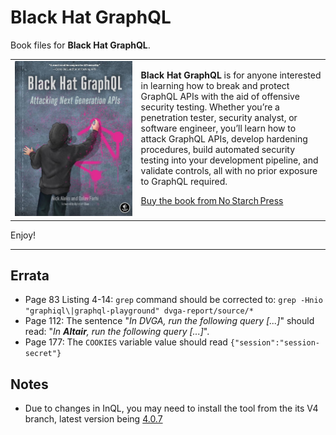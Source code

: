 # Black Hat GraphQL
Book files for **Black Hat GraphQL**.

<table style="border-collapse:collapse;border:none;">
  <tr>
    <td style="vertical-align:top;width:40%">
      <img src="Cover.png" alt="Black Hat GraphQL Cover" />
    </td>
    <td style="vertical-align:top;width:60%">
      <p><strong>Black Hat GraphQL</strong> is for anyone interested in learning how to break and protect GraphQL APIs with the aid of offensive security testing. Whether you’re a penetration tester, security analyst, or software engineer, you’ll learn how to attack GraphQL APIs, develop hardening procedures, build automated security testing into your development pipeline, and validate controls, all with no prior exposure to GraphQL required.</p>
      <p><a href="https://nostarch.com/black-hat-graphql" target="_blank">Buy the book from No Starch Press</a></p>
    </td>
  </tr>
</table>

Enjoy!

***

## Errata
* Page 83 Listing 4-14: `grep` command should be corrected to: `grep -Hnio "graphiql\|graphql-playground" dvga-report/source/*`
* Page 112: The sentence "_In DVGA, run the following query [...]_" should read: "_In **Altair**, run the following query [...]_".
* Page 177: The `COOKIES` variable value should read `{"session":"session-secret"}`

## Notes
* Due to changes in InQL, you may need to install the tool from the its V4 branch, latest version being [4.0.7](https://github.com/doyensec/inql/releases/tag/v4.0.7)
